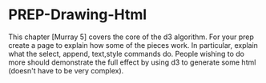 # PREP-Drawing-Html
This chapter [Murray 5] covers the core of the d3 algorithm. For your prep create a page to explain how some of the pieces work. In particular, explain what the select, append, text,style commands do. People wishing to do more should demonstrate the full effect by using d3 to generate some html (doesn't have to be very complex).
